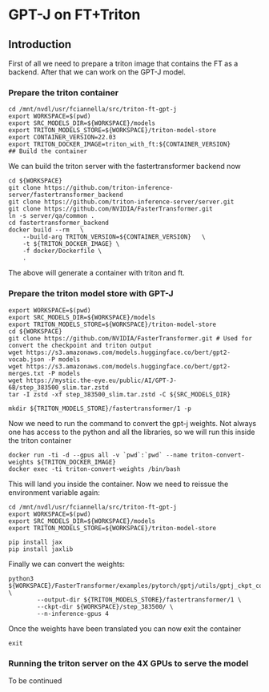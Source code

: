 # GPT-J on FT+Triton

## Introduction

First of all we need to prepare a triton image that contains the FT as a backend. After that we can work on the GPT-J model.

### Prepare the triton container

```
cd /mnt/nvdl/usr/fciannella/src/triton-ft-gpt-j
export WORKSPACE=$(pwd)
export SRC_MODELS_DIR=${WORKSPACE}/models
export TRITON_MODELS_STORE=${WORKSPACE}/triton-model-store
export CONTAINER_VERSION=22.03
export TRITON_DOCKER_IMAGE=triton_with_ft:${CONTAINER_VERSION}
## Build the container
```

We can build the triton server with the fastertransformer backend now

```
cd ${WORKSPACE}
git clone https://github.com/triton-inference-server/fastertransformer_backend
git clone https://github.com/triton-inference-server/server.git 
git clone https://github.com/NVIDIA/FasterTransformer.git
ln -s server/qa/common .
cd fastertransformer_backend
docker build --rm   \
    --build-arg TRITON_VERSION=${CONTAINER_VERSION}   \
    -t ${TRITON_DOCKER_IMAGE} \
    -f docker/Dockerfile \
    .
```

The above will generate a container with triton and ft.

### Prepare the triton model store with GPT-J

```
export WORKSPACE=$(pwd)
export SRC_MODELS_DIR=${WORKSPACE}/models
export TRITON_MODELS_STORE=${WORKSPACE}/triton-model-store
cd ${WORKSPACE}
git clone https://github.com/NVIDIA/FasterTransformer.git # Used for convert the checkpoint and triton output
wget https://s3.amazonaws.com/models.huggingface.co/bert/gpt2-vocab.json -P models
wget https://s3.amazonaws.com/models.huggingface.co/bert/gpt2-merges.txt -P models
wget https://mystic.the-eye.eu/public/AI/GPT-J-6B/step_383500_slim.tar.zstd
tar -I zstd -xf step_383500_slim.tar.zstd -C ${SRC_MODELS_DIR}

mkdir ${TRITON_MODELS_STORE}/fastertransformer/1 -p
```

Now we need to run the command to convert the gpt-j weights. Not always one has access to the python and all the libraries, so we will run this inside the triton container

```
docker run -ti -d --gpus all -v `pwd`:`pwd` --name triton-convert-weights ${TRITON_DOCKER_IMAGE} 
docker exec -ti triton-convert-weights /bin/bash
```

This will land you inside the container. Now we need to reissue the environment variable again:

```
cd /mnt/nvdl/usr/fciannella/src/triton-ft-gpt-j
export WORKSPACE=$(pwd)
export SRC_MODELS_DIR=${WORKSPACE}/models
export TRITON_MODELS_STORE=${WORKSPACE}/triton-model-store

pip install jax
pip install jaxlib
```

Finally we can convert the weights:

```
python3 ${WORKSPACE}/FasterTransformer/examples/pytorch/gptj/utils/gptj_ckpt_convert.py \
        --output-dir ${TRITON_MODELS_STORE}/fastertransformer/1 \
        --ckpt-dir ${WORKSPACE}/step_383500/ \
        --n-inference-gpus 4
```

Once the weights have been translated you can now exit the container

```
exit
```

### Running the triton server on the 4X GPUs to serve the model

To be continued